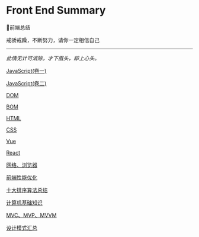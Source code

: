 # Front End Summary

🍉前端总结

戒骄戒躁，不断努力，请你一定相信自己

----------------------------------

*此情无计可消除，才下眉头，却上心头。*

[JavaScript(卷一)](https://github.com/SanQiG/Front-End-Summary/blob/master/JavaScript/JavaScript.md)

[JavaScript(卷二)](https://github.com/SanQiG/Front-End-Summary/blob/master/JavaScript/JavaScript2.md)

[DOM](https://github.com/SanQiG/Front-End-Interview-Summarize/blob/master/JavaScript/DOM.md)

[BOM](https://github.com/SanQiG/Front-End-Summary/blob/master/JavaScript/BOM.md)

[HTML](https://github.com/SanQiG/Front-End-Summary/blob/master/HTML/HTML.md)

[CSS](https://github.com/SanQiG/Front-End-Interview-Summarize/blob/master/CSS/CSS.md)

[Vue]()

[React](https://github.com/SanQiG/Front-End-Summary/blob/master/React/React.md)

[网络、浏览器](https://github.com/SanQiG/Front-End-Interview-Summarize/blob/master/%E7%BD%91%E7%BB%9C%E3%80%81%E6%B5%8F%E8%A7%88%E5%99%A8/%E7%BD%91%E7%BB%9C%E3%80%81%E6%B5%8F%E8%A7%88%E5%99%A8.md)

[前端性能优化](https://github.com/SanQiG/Front-End-Summary/blob/master/%E5%89%8D%E7%AB%AF%E6%80%A7%E8%83%BD%E4%BC%98%E5%8C%96/%E5%89%8D%E7%AB%AF%E6%80%A7%E8%83%BD%E4%BC%98%E5%8C%96.md)

[十大排序算法总结](https://github.com/SanQiG/Front-End-Interview-Summarize/blob/master/%E8%AE%A1%E7%AE%97%E6%9C%BA%E5%9F%BA%E7%A1%80/%E5%8D%81%E5%A4%A7%E6%8E%92%E5%BA%8F%E7%AE%97%E6%B3%95%E6%80%BB%E7%BB%93.md)

[计算机基础知识](https://github.com/SanQiG/Front-End-Interview-Summarize/blob/master/%E8%AE%A1%E7%AE%97%E6%9C%BA%E5%9F%BA%E7%A1%80/%E8%AE%A1%E7%AE%97%E6%9C%BA%E5%9F%BA%E7%A1%80%E7%9F%A5%E8%AF%86.md)

[MVC、MVP、MVVM](https://github.com/SanQiG/Front-End-Summary/blob/master/MVVM/MVVM.md)

[设计模式汇总](https://github.com/SanQiG/Front-End-Summary/blob/master/%E8%AE%BE%E8%AE%A1%E6%A8%A1%E5%BC%8F/%E8%AE%BE%E8%AE%A1%E6%A8%A1%E5%BC%8F%E6%B1%87%E6%80%BB.md)
